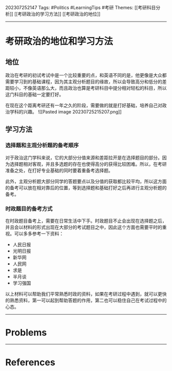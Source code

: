 202307252147
Tags: #Politics #LearningTips #考研 
Themes: [[考研科目分析]] [[考研政治的学习方法]] [[考研政治的地位]]

--- 
# 考研政治的地位和学习方法
## 地位
政治在考研的初试考试中是一个比较重要的点，和英语不同的是，他更像是大众都需要学习到的基础课程，因为其主观分析题目的缘故，所以会导致高分和低分的差距较小，不像英语那么大，而且政治也算是考研科目中提分相对轻松的科目，所以这门科目的基础一定要打好。

在现在这个距离考研还有一年之久的阶段，需要做的就是打好基础，培养自己对政治学科的兴趣。
![[Pasted image 20230725215207.png]]

## 学习方法
### 选择题和主观分析题的备考顺序
对于政治这门学科来说，它的大部分分值来源和差距拉开是在选择题目的部分。因为选择题相对客观，并且多选题的存在也使得高分的获得比较困难。所以，在考研准备之处，在打好专业基础的同时要着重备考选择题。

此外，主观分析题大部分同学的答题要点以及分值的获取都比较平均，所以这方面的备考可以放在相对靠后的位置，等到选择题和基础打好之后再进行主观分析题的备考。

### 时政题目的备考方式
在时政题目备考上，需要在日常生活中下手。时政题目不止会出现在选择题之后，并且会以材料的形式出现在大部分的考试题目之中，因此这个方面也需要平时的重视。可以多多参考一下资料：

- 人民日报
- 光明日报
- 新华网
- 人民网
- 求是
- 半月谈
- 学习强国

以上材料可以帮助我们平常熟悉时政的资料，如果在考研过程中遇到，就可以更快的熟悉资料，第一可以起到帮助答题的作用，第二也可以稳住自己在考试过程中的心态。


---
# Problems


---
# References
